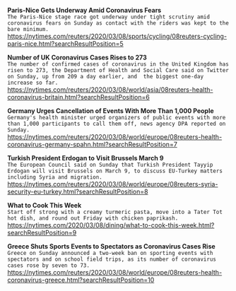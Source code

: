 **Paris-Nice Gets Underway Amid Coronavirus Fears**\
`The Paris-Nice stage race got underway under tight scrutiny amid coronavirus fears on Sunday as contact with the riders was kept to the bare minimum.`\
https://nytimes.com/reuters/2020/03/08/sports/cycling/08reuters-cycling-paris-nice.html?searchResultPosition=5

**Number of UK Coronavirus Cases Rises to 273**\
`The number of confirmed cases of coronavirus in the United Kingdom has risen to 273, the Department of Health and Social Care said on Twitter on Sunday, up from 209 a day earlier, and  the biggest one-day increase so far.`\
https://nytimes.com/reuters/2020/03/08/world/asia/08reuters-health-coronavirus-britain.html?searchResultPosition=6

**Germany Urges Cancellation of Events With More Than 1,000 People**\
`Germany's health minister urged organizers of public events with more than 1,000 participants to call them off, news agency DPA reported on Sunday.`\
https://nytimes.com/reuters/2020/03/08/world/europe/08reuters-health-coronavirus-germany-spahn.html?searchResultPosition=7

**Turkish President Erdogan to Visit Brussels March 9**\
`The European Council said on Sunday that Turkish President Tayyip Erdogan will visit Brussels on March 9, to discuss EU-Turkey matters including Syria and migration.`\
https://nytimes.com/reuters/2020/03/08/world/europe/08reuters-syria-security-eu-turkey.html?searchResultPosition=8

**What to Cook This Week**\
`Start off strong with a creamy turmeric pasta, move into a Tater Tot hot dish, and round out Friday with chicken paprikash.`\
https://nytimes.com/2020/03/08/dining/what-to-cook-this-week.html?searchResultPosition=9

**Greece Shuts Sports Events to Spectators as Coronavirus Cases Rise**\
`Greece on Sunday announced a two-week ban on sporting events with spectators and on school field trips, as its number of coronavirus cases rose by seven to 73.`\
https://nytimes.com/reuters/2020/03/08/world/europe/08reuters-health-coronavirus-greece.html?searchResultPosition=10


